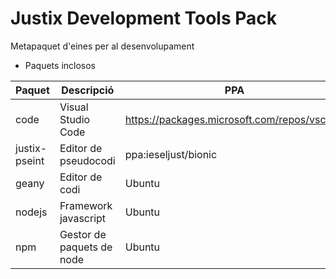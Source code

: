 # Justix Development Tools Pack

Metapaquet d'eines per al desenvolupament

* Paquets inclosos

| Paquet | Descripció | PPA |
|-------|-----------|-------|
| code | Visual Studio Code | https://packages.microsoft.com/repos/vscode |
| justix-pseint | Editor de pseudocodi | ppa:ieseljust/bionic |
| geany | Editor de codi | Ubuntu |
| nodejs | Framework javascript | Ubuntu |
| npm | Gestor de paquets de node | Ubuntu |

